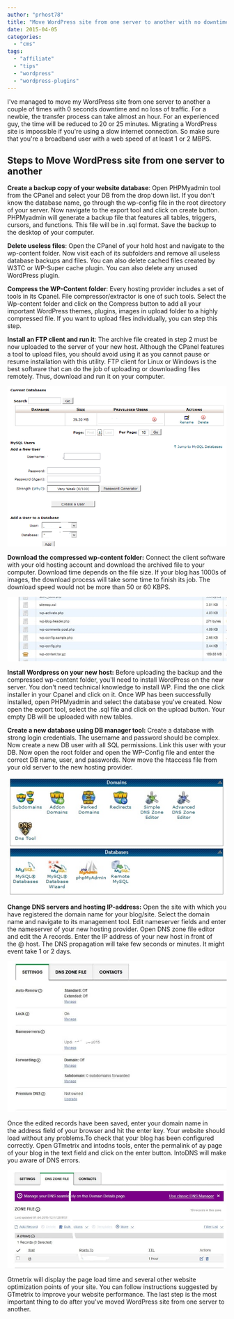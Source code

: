 ```yaml
---
author: "prhost78"
title: "Move WordPress site from one server to another with no downtime"
date: 2015-04-05
categories: 
  - "cms"
tags: 
  - "affiliate"
  - "tips"
  - "wordpress"
  - "wordpress-plugins"
---
```


I've managed to move my WordPress site from one server to another a couple of times with 0 seconds downtime and no loss of traffic. For a newbie, the transfer process can take almost an hour. For an experienced guy, the time will be reduced to 20 or 25 minutes. Migrating a WordPress site is impossible if you're using a slow internet connection. So make sure that you're a broadband user with a web speed of at least 1 or 2 MBPS.

## Steps to Move WordPress site from one server to another

**Create a backup copy of your website database**: Open PHPMyadmin tool from the CPanel and select your DB from the drop down list. If you don't know the database name, go through the wp-config file in the root directory of your server. Now navigate to the export tool and click on create button. PHPMyadmin will generate a backup file that features all tables, triggers, cursors, and functions. This file will be in .sql format. Save the backup to the desktop of your computer.

**Delete useless files**: Open the CPanel of your hold host and navigate to the wp-content folder. Now visit each of its subfolders and remove all useless database backups and files. You can also delete cached files created by W3TC or WP-Super cache plugin. You can also delete any unused WordPress plugin.

**Compress the WP-Content folder**: Every hosting provider includes a set of tools in its Cpanel. File compressor/extractor is one of such tools. Select the Wp-content folder and click on the Compress button to add all your important WordPress themes, plugins, images in upload folder to a highly compressed file. If you want to upload files individually, you can step this step.

**Install an FTP client and run it**: The archive file created in step 2 must be now uploaded to the server of your new host. Although the CPanel features a tool to upload files, you should avoid using it as you cannot pause or resume installation with this utility. FTP client for Linux or Windows is the best software that can do the job of uploading or downloading files remotely. Thus, download and run it on your computer.

![hostgator mysql user](images/hostgator-mysql-user.png)

**Download the compressed wp-content folder:** Connect the client software with your old hosting account and download the archived file to your computer. Download time depends on the file size. If your blog has 1000s of images, the download process will take some time to finish its job. The download speed would not be more than 50 or 60 KBPS.

![Wordpress wp-config file](images/Wordpress-wp-config-file.jpg)

**Install Wordpress on your new host:** Before uploading the backup and the compressed wp-content folder, you'll need to install WordPress on the new server. You don't need technical knowledge to install WP. Find the one click installer in your Cpanel and click on it. Once WP has been successfully installed, open PHPMyadmin and select the database you've created. Now open the export tool, select the .sql file and click on the upload button. Your empty DB will be uploaded with new tables.

**Create a new database using DB manager tool:** Create a database with strong login credentials. The username and password should be complex. Now create a new DB user with all SQL permissions. Link this user with your DB. Now open the root folder and open the WP-Config file and enter the correct DB name, user, and passwords. Now move the htaccess file from your old server to the new hosting provider.

![Hostgator Mysql tools](images/Hostgator-Mysql-tools.jpg)

**Change DNS servers and hosting IP-address:** Open the site with which you have registered the domain name for your blog/site. Select the domain name and navigate to its management tool. Edit nameserver fields and enter the nameserver of your new hosting provider. Open DNS zone file editor and edit the A records. Enter the IP address of your new host in front of the @ host. The DNS propagation will take few seconds or minutes. It might event take 1 or 2 days.

![godaddy nameservers](images/godaddy-nameservers.jpg)

Once the edited records have been saved, enter your domain name in the address field of your browser and hit the enter key. Your website should load without any problems.To check that your blog has been configured correctly. Open GTmetrix and intodns tools, enter the permalink of ay page of your blog in the text field and click on the enter button. IntoDNS will make you aware of DNS errors.

![godaddy a host](images/godaddy-a-host.jpg)

Gtmetrix will display the page load time and several other website optimization points of your site. You can follow instructions suggested by GTmetrix to improve your website performance. The last step is the most important thing to do after you've moved WordPress site from one server to another.
